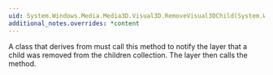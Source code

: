 ```yaml
---
uid: System.Windows.Media.Media3D.Visual3D.RemoveVisual3DChild(System.Windows.Media.Media3D.Visual3D)
additional_notes.overrides: *content
---
```


<p>A class that derives from <xref href="System.Windows.Media.Media3D.Visual3D"></xref> must call this method to notify the <xref href="System.Windows.Media.Media3D.Visual3D"></xref> layer that a child was removed from the children collection. The <xref href="System.Windows.Media.Media3D.Visual3D"></xref> layer then calls the <xref href="System.Windows.Media.Media3D.Visual3D.GetVisual3DChild(System.Int32)"></xref> method.</p>


